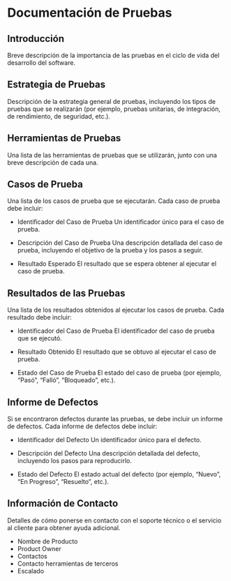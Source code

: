 # Documentación de Pruebas

## Introducción

Breve descripción de la importancia de las pruebas en el ciclo de vida del desarrollo del software.

## Estrategia de Pruebas

Descripción de la estrategia general de pruebas, incluyendo los tipos de pruebas que se realizarán (por ejemplo, pruebas unitarias, de integración, de rendimiento, de seguridad, etc.).

## Herramientas de Pruebas

Una lista de las herramientas de pruebas que se utilizarán, junto con una breve descripción de cada una.

## Casos de Prueba

Una lista de los casos de prueba que se ejecutarán. Cada caso de prueba debe incluir:

- Identificador del Caso de Prueba
Un identificador único para el caso de prueba.

- Descripción del Caso de Prueba
Una descripción detallada del caso de prueba, incluyendo el objetivo de la prueba y los pasos a seguir.

- Resultado Esperado
El resultado que se espera obtener al ejecutar el caso de prueba.

## Resultados de las Pruebas

Una lista de los resultados obtenidos al ejecutar los casos de prueba. Cada resultado debe incluir:

- Identificador del Caso de Prueba
El identificador del caso de prueba que se ejecutó.

- Resultado Obtenido
El resultado que se obtuvo al ejecutar el caso de prueba.

- Estado del Caso de Prueba
El estado del caso de prueba (por ejemplo, “Pasó”, “Falló”, “Bloqueado”, etc.).

## Informe de Defectos

Si se encontraron defectos durante las pruebas, se debe incluir un informe de defectos. Cada informe de defectos debe incluir:

- Identificador del Defecto
Un identificador único para el defecto.

- Descripción del Defecto
Una descripción detallada del defecto, incluyendo los pasos para reproducirlo.

- Estado del Defecto
El estado actual del defecto (por ejemplo, “Nuevo”, “En Progreso”, “Resuelto”, etc.).

## Información de Contacto

Detalles de cómo ponerse en contacto con el soporte técnico o el servicio al cliente para obtener ayuda adicional.

- Nombre de Producto
- Product Owner
- Contactos
- Contacto herramientas de terceros
- Escalado

